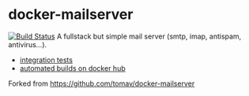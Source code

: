 # docker-mailserver

[![Build Status](https://travis-ci.org/indignus/docker-mailserver.svg?branch=master)](https://travis-ci.org/indignus/docker-mailserver)
A fullstack but simple mail server (smtp, imap, antispam, antivirus...).

- [integration tests](https://travis-ci.org/indignus/docker-mailserver)
- [automated builds on docker hub](https://hub.docker.com/r/indignus/docker-mailserver/)

Forked from https://github.com/tomav/docker-mailserver
